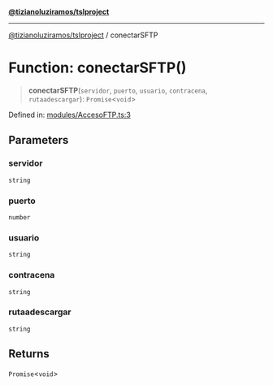 [**@tizianoluziramos/tslproject**](../README.md)

***

[@tizianoluziramos/tslproject](../globals.md) / conectarSFTP

# Function: conectarSFTP()

> **conectarSFTP**(`servidor`, `puerto`, `usuario`, `contracena`, `rutaadescargar`): `Promise`\<`void`\>

Defined in: [modules/AccesoFTP.ts:3](https://github.com/tizianoluziramos/TypeScript-Lenguage-Proyect/blob/1a68252d6a31602ecc3346fe4bed87bd01ab43ff/src/modules/AccesoFTP.ts#L3)

## Parameters

### servidor

`string`

### puerto

`number`

### usuario

`string`

### contracena

`string`

### rutaadescargar

`string`

## Returns

`Promise`\<`void`\>
